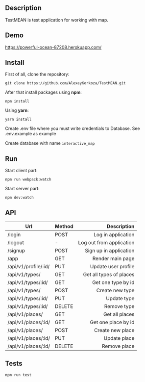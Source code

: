 ## Description
TestMEAN is test application for working with map.

## Demo
https://powerful-ocean-87208.herokuapp.com/

## Install
First of all, clone the repository:
```
git clone https://github.com/AlexeyKorkoza/TestMEAN.git
```

After that install packages using <b>npm</b>:  

``` npm install ```

Using <b>yarn</b>:

``` yarn install ```

Create .env file where you must write credentials to Database. See .env.example as example

Create database with name ```interactive_map```

## Run
Start client part:

``` npm run webpack:watch ```

Start server part:

``` npm dev:watch ```

## API

Url | Method | Description |
------- | ---------------- | ---------:
/login  | POST | Log in application
/logout  | -        | Log out from application
/signup   | POST | Sign up in application      
/app | GET | Render main page
/api/v1/profile/:id/ | PUT | Update user profile
/api/v1/types/ | GET | Get all types of places
/api/v1/types/:id/ | GET | Get one type by id
/api/v1/types/ | POST | Create new type
/api/v1/types/:id/ | PUT | Update type
/api/v1/types/:id/ | DELETE | Remove type
/api/v1/places/ | GET | Get all places
/api/v1/places/:id/ | GET | Get one place by id
/api/v1/places/ | POST | Create new place
/api/v1/places/:id/ | PUT | Update place
/api/v1/places/:id/ | DELETE | Remove place


## Tests

``` npm run test ```
